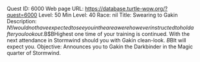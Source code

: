 Quest ID: 6000
Web page URL: https://database.turtle-wow.org/?quest=6000
Level: 50
Min Level: 40
Race: nil
Title: Swearing to Gakin
Description: $N! I would not have expected to see you in the area were however instructed to hold after you look out.$B$BHighest one time of your training is continued. With the next attendance in Stormwind should you with Gakin clean-look. $B$BIt will expect you.
Objective: Announces you to Gakin the Darkbinder in the Magic quarter of Stormwind.

